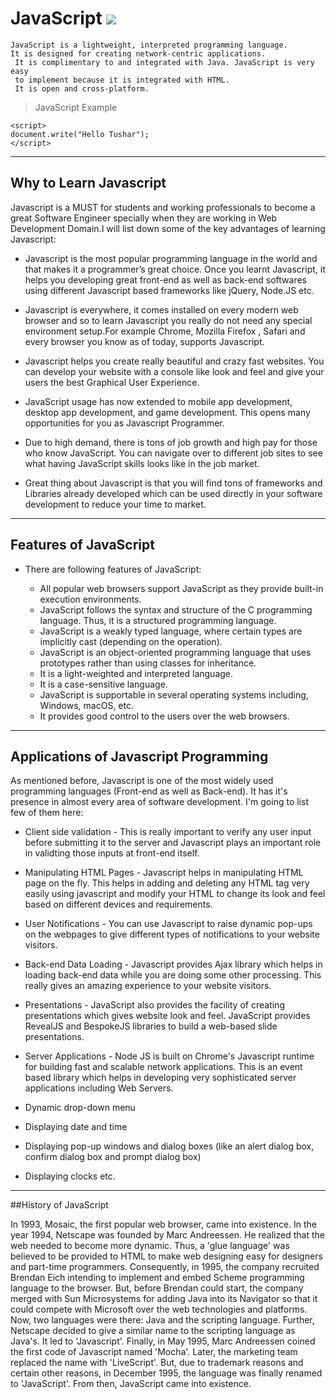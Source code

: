 # JavaScript                             <img src="All in one/js logo.png">
```
JavaScript is a lightweight, interpreted programming language. 
It is designed for creating network-centric applications.
 It is complimentary to and integrated with Java. JavaScript is very easy
 to implement because it is integrated with HTML.
 It is open and cross-platform.
```

> JavaScript Example

```
<script>
document.write("Hello Tushar");
</script>
```
___
## Why to Learn Javascript

  Javascript is a MUST for students and working professionals to become a great Software Engineer specially when they are working in       Web Development Domain.I will list down some of the key advantages of learning Javascript:

  - Javascript is the most popular programming language in the world and that makes it a programmer’s great choice. Once you learnt         Javascript, it helps you  developing great front-end as well as back-end softwares using different Javascript based frameworks like     jQuery, Node.JS etc.

  - Javascript is everywhere, it comes installed on every modern web browser and so to learn Javascript you really do not need any           special environment setup.For example Chrome, Mozilla Firefox , Safari and every browser you know as of today, supports Javascript.

  - Javascript helps you create really beautiful and crazy fast websites. You can develop your website with a console like look and feel     and give your users the best Graphical User Experience.

  - JavaScript usage has now extended to mobile app development, desktop app development, and game development. This opens many             opportunities for you as Javascript Programmer.

  - Due to high demand, there is tons of job growth and high pay for those who know JavaScript. You can navigate over to different job       sites to see what having JavaScript skills looks like in the job market.

  - Great thing about Javascript is that you will find tons of frameworks and Libraries already developed which can be used directly in     your software development to reduce your time to market.

___
## Features of JavaScript
- There are following features of JavaScript:

  - All popular web browsers support JavaScript as they provide built-in execution environments.
  - JavaScript follows the syntax and structure of the C programming language. Thus, it is a structured programming language.
  - JavaScript is a weakly typed language, where certain types are implicitly cast (depending on the operation).
  - JavaScript is an object-oriented programming language that uses prototypes rather than using classes for inheritance.
  - It is a light-weighted and interpreted language.
  - It is a case-sensitive language.
  - JavaScript is supportable in several operating systems including, Windows, macOS, etc.
  - It provides good control to the users over the web browsers.


___
## Applications of Javascript Programming

  As mentioned before, Javascript is one of the most widely used programming languages (Front-end as well as Back-end). It has it's       presence in almost every area of software development. I'm going to list few of them here:

  - Client side validation - This is really important to verify any user input before submitting it to the server and Javascript plays       an important role in validting those inputs at front-end itself.

  - Manipulating HTML Pages - Javascript helps in manipulating HTML page on the fly. This helps in adding and deleting any HTML tag very     easily using javascript and modify your HTML to change its look and feel based on different devices and requirements.

  - User Notifications - You can use Javascript to raise dynamic pop-ups on the webpages to give different types of notifications to         your website visitors.

  - Back-end Data Loading - Javascript provides Ajax library which helps in loading back-end data while you are doing some other             processing. This really gives an amazing experience to your website visitors.

  - Presentations - JavaScript also provides the facility of creating presentations which gives website look and feel. JavaScript           provides RevealJS and BespokeJS libraries to build a web-based slide presentations.

  - Server Applications - Node JS is built on Chrome's Javascript runtime for building fast and scalable network applications. This is       an event based library which helps in developing very sophisticated server applications including Web Servers.
  
  - Dynamic drop-down menu
  
  - Displaying date and time

  - Displaying pop-up windows and dialog boxes (like an alert dialog box, confirm dialog box and prompt dialog box)

  - Displaying clocks etc.

___
##History of JavaScript

In 1993, Mosaic, the first popular web browser, came into existence. In the year 1994, Netscape was founded by Marc Andreessen. He realized that the web needed 
to become more dynamic. Thus, a 'glue language' was believed to be provided to HTML to make web designing easy for designers and part-time programmers.
 Consequently, in 1995, the company recruited Brendan Eich intending to implement and embed Scheme programming language to the browser. But, before Brendan 
could start, the company merged with Sun Microsystems for adding Java into its Navigator so that it could compete with Microsoft over the web technologies and
 platforms. Now, two languages were there: Java and the scripting language. Further, Netscape decided to give a similar name to the scripting language as Java's.
 It led to 'Javascript'. Finally, in May 1995, Marc Andreessen coined the first code of Javascript named 'Mocha'. Later, the marketing team replaced the name with 
'LiveScript'. But, due to trademark reasons and certain other reasons, in December 1995, the language was finally renamed to 'JavaScript'. From then, JavaScript came
 into existence.


